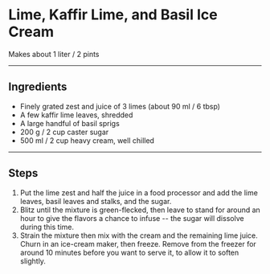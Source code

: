# Lime, Kaffir Lime, and Basil Ice Cream

Makes about 1 liter / 2 pints

---

## Ingredients

* Finely grated zest and juice of 3 limes (about 90 ml / 6 tbsp)
* A few kaffir lime leaves, shredded
* A large handful of basil sprigs
* 200 g / 2 cup caster sugar
* 500 ml / 2 cup heavy cream, well chilled

---

## Steps

1.  Put the lime zest and half the juice in a food processor and add the lime leaves, basil leaves and stalks, and the sugar.
2.  Blitz until the mixture is green-flecked, then leave to stand for around an hour to give the flavors a chance to infuse -- the sugar will dissolve during this time.
3.  Strain the mixture then mix with the cream and the remaining lime juice. Churn in an ice-cream maker, then freeze. Remove from the freezer for around 10 minutes before you want to serve it, to allow it to soften slightly.